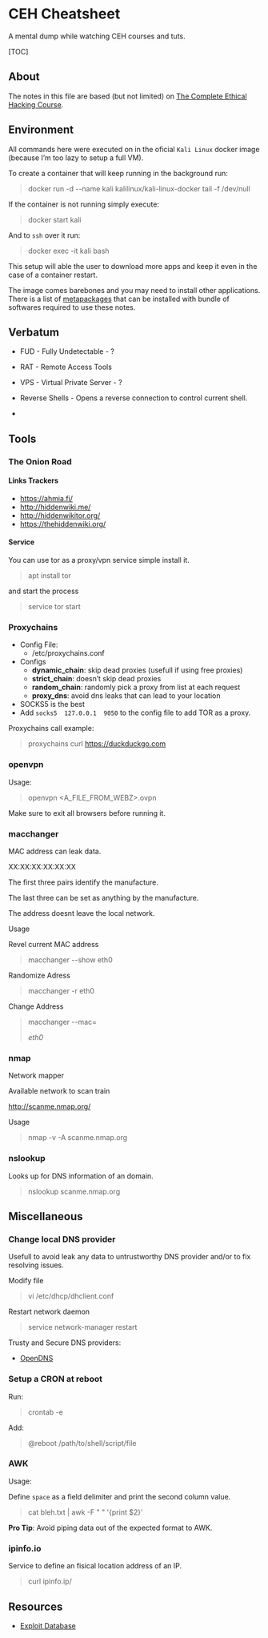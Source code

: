 # CEH Cheatsheet

A mental dump while watching CEH courses and tuts.

[TOC]

## About

The notes in this file are based (but not limited) on  [The Complete Ethical Hacking Course](https://www.udemy.com/penetration-testing/).

## Environment

All commands here were executed on in the oficial `Kali Linux` docker image (because I’m too lazy to setup a full VM).

To create a container that will keep running in the background run:

> docker run -d --name kali kalilinux/kali-linux-docker tail -f /dev/null

If the container is not running simply execute:

> docker start kali

And to `ssh` over it run:

> docker exec -it kali bash

This setup will able the user to download more apps and keep it even in the case of a container restart.

The image comes barebones and you may need to install other applications. There is a list of [metapackages](https://www.kali.org/news/kali-linux-metapackages) that can be installed with bundle of softwares required to use these notes.

## Verbatum

* FUD - Fully Undetectable - ?
* RAT - Remote Access Tools
* VPS - Virtual Private Server - ?
* Reverse Shells - Opens a reverse connection to control current shell.

* 

## Tools

### The Onion Road

#### Links Trackers

- https://ahmia.fi/
- http://hiddenwiki.me/
- http://hiddenwikitor.org/
- https://thehiddenwiki.org/

#### Service

You can use tor as a proxy/vpn service simple install it.

> apt install tor

and start the process

> service tor start

### Proxychains

* Config File: 
  * /etc/proxychains.conf
* Configs
  * **dynamic_chain**: skip dead proxies (usefull if using free proxies)
  * **strict_chain**: doesn’t skip dead proxies
  * **random_chain**: randomly pick a proxy from list at each request
  * **proxy_dns**: avoid dns leaks that can lead to your location
* SOCKS5 is the best
* Add `socks5  127.0.0.1  9050` to the config file to add TOR as a proxy.

Proxychains call example:

> proxychains curl https://duckduckgo.com

### openvpn

Usage:

> openvpn <A_FILE_FROM_WEBZ>.ovpn 

Make sure to exit all browsers before running it.

### macchanger

MAC address can leak data. 

XX:XX:XX:XX:XX:XX

The first three pairs identify the manufacture.

The last three can be set as anything by the manufacture.

The address doesnt leave the local network.

Usage

Revel current MAC address

> macchanger --show eth0

Randomize Adress

> macchanger -r eth0

Change Address

> macchanger --mac=<ADDRESS> eth0

### nmap

Network mapper

Available network to scan train

http://scanme.nmap.org/

Usage

> nmap -v -A scanme.nmap.org



### nslookup

Looks up for DNS information of an domain.

> nslookup scanme.nmap.org



## Miscellaneous

### Change local DNS provider

Usefull to avoid leak any data to untrustworthy DNS provider and/or to fix resolving issues.

Modify file 

>  vi /etc/dhcp/dhclient.conf

Restart network daemon

>service network-manager restart

Trusty and Secure DNS providers:

* [OpenDNS](https://www.opendns.com/setupguide/)

### Setup a CRON at reboot

Run:

> crontab -e

Add:

> @reboot /path/to/shell/script/file



### AWK

Usage:

Define `space` as a field delimiter and print the second column value.

> cat bleh.txt | awk -F " "  '{print $2}'

**Pro Tip**: Avoid piping data out of the expected format to AWK.



### ipinfo.io

Service to define an fisical location address of an IP.

> curl ipinfo.ip/<IP ADDRESS>

## Resources

* [Exploit Database](https://www.exploit-db.com/)